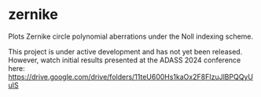 # zernike
Plots Zernike circle polynomial aberrations under the Noll indexing scheme.

This project is under active development and has not yet been released. However, watch initial results presented at the ADASS 2024 conference here: https://drive.google.com/drive/folders/11teU600Hs1kaOx2F8FIzuJlBPQQyUuIS
